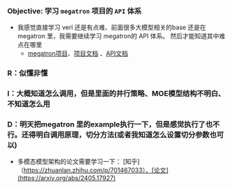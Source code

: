 ### Objective: 学习 `megatron` 项目的 `API` 体系

- 我感觉直接学习 verl 还是有点难、前面很多大模型相关的base 还是在 megatron 里，我需要继续学习 megatron的 API 体系。 然后才能知道其中难点在哪里
  - [megatron项目](https://github.com/NVIDIA/Megatron-LM)、[项目文档](https://docs.nvidia.com/megatron-core/developer-guide/latest/user-guide/index.html#quick-start) 、[API文档](https://docs.nvidia.com/megatron-core/developer-guide/latest/api-guide/index.html)

### R：似懂非懂


### I：大概知道怎么调用，但是里面的并行策略、MOE模型结构不明白、不知道怎么用


### D：明天把megatron 里的example执行一下，但是感觉执行了也不行。还得明白调用原理，切分方法(或者我知道怎么设置切分参数也可以)


- 多模态模型架构的论文需要学习一下： [知乎]（https://zhuanlan.zhihu.com/p/701467033）、[论文](https://arxiv.org/abs/2405.17927)
